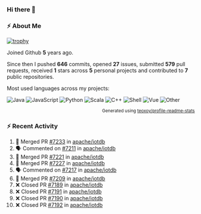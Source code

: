 ### Hi there 👋

### :zap: About Me

[![trophy](https://github-profile-trophy.vercel.app/?username=HTHou&theme=onedark)](https://github.com/ryo-ma/github-profile-trophy)
   
Joined Github **5** years ago.

Since then I pushed **646** commits, opened **27** issues, submitted **579** pull requests, received **1** stars across **5** personal projects and contributed to **7** public repositories.

Most used languages across my projects:

![Java](https://img.shields.io/static/v1?style=flat-square&label=%E2%A0%80&color=555&labelColor=%23b07219&message=Java%EF%B8%B194.4%25)
![JavaScript](https://img.shields.io/static/v1?style=flat-square&label=%E2%A0%80&color=555&labelColor=%23f1e05a&message=JavaScript%EF%B8%B11.4%25)
![Python](https://img.shields.io/static/v1?style=flat-square&label=%E2%A0%80&color=555&labelColor=%233572A5&message=Python%EF%B8%B10.7%25)
![Scala](https://img.shields.io/static/v1?style=flat-square&label=%E2%A0%80&color=555&labelColor=%23c22d40&message=Scala%EF%B8%B10.6%25)
![C++](https://img.shields.io/static/v1?style=flat-square&label=%E2%A0%80&color=555&labelColor=%23f34b7d&message=C%2B%2B%EF%B8%B10.6%25)
![Shell](https://img.shields.io/static/v1?style=flat-square&label=%E2%A0%80&color=555&labelColor=%2389e051&message=Shell%EF%B8%B10.4%25)
![Vue](https://img.shields.io/static/v1?style=flat-square&label=%E2%A0%80&color=555&labelColor=%2341b883&message=Vue%EF%B8%B10.3%25)
![Other](https://img.shields.io/static/v1?style=flat-square&label=%E2%A0%80&color=555&labelColor=%23ededed&message=Other%EF%B8%B11.2%25)

<p align="right"><sub>Generated using <a href="https://github.com/marketplace/actions/profile-readme-stats">teoxoy/profile-readme-stats</a></sub></p>


<!--![](https://github.com/HTHou/HTHou/blob/output/github-contribution-grid-snake.svg)-->

<!--![Haonan Hou's github stats](https://github-readme-stats.vercel.app/api?username=HTHou&count_private=true&show_icons=true&theme=onedark)-->

<!--![Haonan Hou's wakatime stats](https://github-readme-stats.vercel.app/api/wakatime?username=HTHou&layout=compact&theme=onedark)-->

<!--![Top Langs](https://github-readme-stats.vercel.app/api/top-langs/?username=HTHou&theme=onedark&layout=compact)-->

### :zap: Recent Activity
<!--START_SECTION:activity-->
1. 🎉 Merged PR [#7233](https://github.com/apache/iotdb/pull/7233) in [apache/iotdb](https://github.com/apache/iotdb)
2. 🗣 Commented on [#7211](https://github.com/apache/iotdb/issues/7211) in [apache/iotdb](https://github.com/apache/iotdb)
3. 🎉 Merged PR [#7221](https://github.com/apache/iotdb/pull/7221) in [apache/iotdb](https://github.com/apache/iotdb)
4. 🎉 Merged PR [#7227](https://github.com/apache/iotdb/pull/7227) in [apache/iotdb](https://github.com/apache/iotdb)
5. 🗣 Commented on [#7217](https://github.com/apache/iotdb/issues/7217) in [apache/iotdb](https://github.com/apache/iotdb)
6. 🎉 Merged PR [#7209](https://github.com/apache/iotdb/pull/7209) in [apache/iotdb](https://github.com/apache/iotdb)
7. ❌ Closed PR [#7189](https://github.com/apache/iotdb/pull/7189) in [apache/iotdb](https://github.com/apache/iotdb)
8. ❌ Closed PR [#7191](https://github.com/apache/iotdb/pull/7191) in [apache/iotdb](https://github.com/apache/iotdb)
9. ❌ Closed PR [#7190](https://github.com/apache/iotdb/pull/7190) in [apache/iotdb](https://github.com/apache/iotdb)
10. ❌ Closed PR [#7192](https://github.com/apache/iotdb/pull/7192) in [apache/iotdb](https://github.com/apache/iotdb)
<!--END_SECTION:activity-->

<!--
**HTHou/HTHou** is a ✨ _special_ ✨ repository because its `README.md` (this file) appears on your GitHub profile.

Here are some ideas to get you started:

- 🔭 I’m currently working on ...
- 🌱 I’m currently learning ...
- 👯 I’m looking to collaborate on ...
- 🤔 I’m looking for help with ...
- 💬 Ask me about ...
- 📫 How to reach me: ...
- 😄 Pronouns: ...
- ⚡ Fun fact: ...
-->
